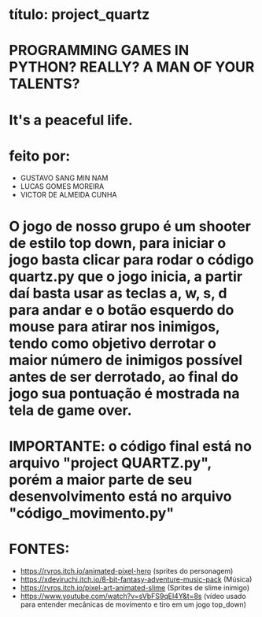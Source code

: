 ﻿# título: project_quartz
# PROGRAMMING GAMES IN PYTHON? REALLY? A MAN OF YOUR TALENTS?

# It's a peaceful life.

# feito por:
- GUSTAVO SANG MIN NAM
- LUCAS GOMES MOREIRA
- VICTOR DE ALMEIDA CUNHA

# O jogo de nosso grupo é um shooter de estilo top down, para iniciar o jogo basta clicar para rodar o código quartz.py que o jogo inicia, a partir daí basta usar as teclas a, w, s, d para andar e o botão esquerdo do mouse para atirar nos inimigos, tendo como objetivo derrotar o maior número de inimigos possível antes de ser derrotado, ao final do jogo sua pontuação é mostrada na tela de game over.

# IMPORTANTE: o código final está no arquivo "project QUARTZ.py", porém a maior parte de seu desenvolvimento está no arquivo "código_movimento.py"

# FONTES:
- https://rvros.itch.io/animated-pixel-hero (sprites do personagem)
- https://xdeviruchi.itch.io/8-bit-fantasy-adventure-music-pack (Música)
- https://rvros.itch.io/pixel-art-animated-slime (Sprites de slime inimigo)
- https://www.youtube.com/watch?v=sVbFS9qEl4Y&t=8s (vídeo usado para entender mecânicas de movimento e tiro em um jogo top_down)
